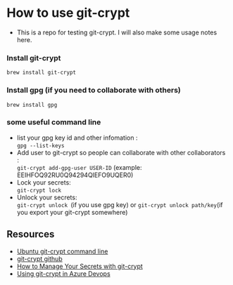 # How to use git-crypt 

- This is a repo for testing git-crypt. I will also make some usage notes here.
### Install git-crypt
```brew install git-crypt```

### Install gpg (if you need to collaborate with others)
```brew install gpg```

### some useful command line
- list your gpg key id and other infomation : <br> ```gpg --list-keys```
- Add user to git-crypt so people can collaborate with other collaborators : <br> ```git-crypt add-gpg-user USER-ID``` (example: EEIHFOQ92RU0Q94294QIEFO9UQER0)
- Lock your secrets:<br> ```git-crypt lock```
- Unlock your secrets:<br> ```git-crypt unlock ```(if you use gpg key) or ```git-crypt unlock path/key```(if you export your git-crypt somewhere)

## Resources
* [Ubuntu git-crypt command line](https://manpages.ubuntu.com/manpages/jammy/man1/git-crypt.1.html#:~:text=To%20share%20the%20repository%20with,encrypted%20key%20file%20in%20the%20.)
* [git-crypt github](https://github.com/AGWA/git-crypt)
* [How to Manage Your Secrets with git-crypt](https://dev.to/heroku/how-to-manage-your-secrets-with-git-crypt-56ih)
* [Using git-crypt in Azure Devops](https://stackoverflow.com/questions/66590438/using-git-crypt-in-azure-devops)
